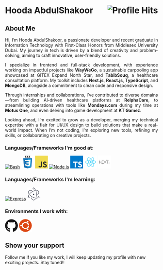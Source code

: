 <h1>Hooda AbdulShakoor <img align="right" alt="Profile Hits" src="https://komarev.com/ghpvc/?username=https-hd&style=flat-square"></h1>

## About Me

<p align="justify">Hi, I’m Hooda AbdulShakoor, a passionate developer and recent graduate in Information Technology with First-Class Honors from Middlesex University Dubai. My journey in tech is driven by a blend of creativity and problem-solving, aiming to craft innovative, user-friendly solutions.</p>

<p align="justify">I specialize in frontend and full-stack development, with experience working on impactful projects like <b>WayWeGo</b>, a sustainable carpooling app showcased at GITEX Expand North Star, and <b>TabibSouq</b>, a healthcare consultation platform. My toolkit includes <b>Next.js</b>, <b>React.js</b>, <b>TypeScript</b>, and <b>MongoDB</b>, alongside a commitment to clean code and responsive design.</p>

<p align="justify">Through internships and collaborations, I’ve contributed to diverse domains—from building AI-driven healthcare platforms at <b>RelphaCare</b>, to streamlining operations with tools like <b>Mondays.com</b> during my time at <b>Motus One</b>, and even delving into game development at <b>KT Gamez</b>.</p>

<p align="justify">Looking ahead, I’m excited to grow as a developer, merging my technical expertise with a flair for UI/UX design to build solutions that make a real-world impact. When I’m not coding, I’m exploring new tools, refining my skills, or collaborating on creative projects.</p>

<!-- ## My Skills

<img src="https://cheesits456-readme-stats.vercel.app/api/top-langs?username=https-hd&layout=compact&card_width=275&theme=github_dark&langs_count=10" alt="Hooda AbdulShakoor's Top Languages" align="right" width="295">

![Hooda AbdulShakoor's GitHub Stats][github-stats-img] -->

### Languages/Frameworks I'm good at:

<a href="https://www.gnu.org/software/bash"><img alt="Bash" title="Bash" src="https://github.com/cheesits456/cheesits456/raw/master/icons/bash.png" height="42"></a></code>
<a href="https://www.w3.org/Style/CSS/Overview.en.html"><img alt="CSS 3" title="CSS 3" src="https://raw.githubusercontent.com/github/explore/80688e429a7d4ef2fca1e82350fe8e3517d3494d/topics/css/css.png" height="42"></a>
<a href="https://developer.mozilla.org/en-US/docs/Web/JavaScript"><img alt="JavaScript" title="JavaScript" src="https://raw.githubusercontent.com/github/explore/80688e429a7d4ef2fca1e82350fe8e3517d3494d/topics/javascript/javascript.png" height="42"></a>
<a href="https://nodejs.org/en/"><img alt="Node.js" title="Node.js" src="https://github.com/cheesits456/cheesits456/raw/master/icons/node.png" height="42"></a>
<a href="https://www.typescriptlang.org/"><img alt="TypeScript" title="TypeScript" src="https://raw.githubusercontent.com/github/explore/80688e429a7d4ef2fca1e82350fe8e3517d3494d/topics/typescript/typescript.png" height="42"></a>
<a href="https://reactjs.org/"><img alt="React.js" title="React.js" src="https://raw.githubusercontent.com/github/explore/main/topics/react/react.png" height="42"></a>
<a href="https://nextjs.org/"><img alt="Next.js" title="Next.js" src="https://raw.githubusercontent.com/github/explore/main/topics/nextjs/nextjs.png" height="42"></a>


### Languages/Frameworks I'm learning:

<a href="https://expressjs.com"><img alt="Express" title="Express" src="https://github.com/cheesits456/cheesits456/raw/master/icons/express.png" height="42"></a>
<a href="https://www.electronjs.org/"><img alt="Electron" title="Electron" src="https://raw.githubusercontent.com/github/explore/80688e429a7d4ef2fca1e82350fe8e3517d3494d/topics/electron/electron.png" height="42"></a>

### Environments I work with:

<a href="https://github.com/"><img alt="GitHub" title="GitHub" src="https://raw.githubusercontent.com/github/explore/78df643247d429f6cc873026c0622819ad797942/topics/github/github.png" height="42"></a>
<a href="https://ubuntu.com/"><img alt="Ubuntu" title="Ubuntu" src="https://raw.githubusercontent.com/github/explore/80688e429a7d4ef2fca1e82350fe8e3517d3494d/topics/ubuntu/ubuntu.png" height="42"></a>

<!-- ## Recent GitHub Activity

<!--START_SECTION:activity 
`[10/11 00:46]` <img alt="⭐" src="https://github.com/cheesits456/github-activity-readme/raw/master/icons/star.png" align="top" height="18"> Starred [ImranR98/Obtainium](https://github.com/ImranR98/Obtainium)  
END_SECTION:activity-->

## Show your support

Follow me if you like my work, I will keep updating my profile with new exciting projects. Stay tuned!!
<!-- Link anchors -->
[github-stats-img]: https://cheesits456-readme-stats.vercel.app/api?username=https-hd&count_private=true&show_icons=true&include_all_commits=true&theme=github_dark
